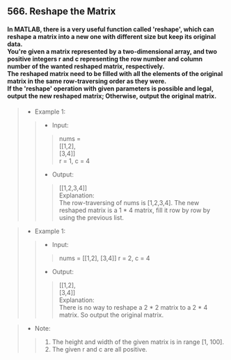 ## 566. Reshape the Matrix
#### In MATLAB, there is a very useful function called 'reshape', which can reshape a matrix into a new one with different size but keep its original data.<br>You're given a matrix represented by a two-dimensional array, and two positive integers r and c representing the row number and column number of the wanted reshaped matrix, respectively.<br>The reshaped matrix need to be filled with all the elements of the original matrix in the same row-traversing order as they were.<br>If the 'reshape' operation with given parameters is possible and legal, output the new reshaped matrix; Otherwise, output the original matrix.  

>* Example 1:  
>>* Input: 
>>>nums =  
[[1,2],  
[3,4]]  
r = 1, c = 4  
>>* Output:  
>>>[[1,2,3,4]]  
>>Explanation:  
>>>The row-traversing of nums is [1,2,3,4]. The new reshaped matrix is a 1 * 4 matrix, fill it row by row by using the previous list.  
  
>* Example 1:  
>>* Input: 
>>>nums = 
[[1,2],
 [3,4]]
r = 2, c = 4 
>>* Output:  
>>>[[1,2],  
 [3,4]]  
>>Explanation:  
>>>There is no way to reshape a 2 * 2 matrix to a 2 * 4 matrix. So output the original matrix.  

>* Note:  
>>1. The height and width of the given matrix is in range [1, 100].
>>2. The given r and c are all positive.